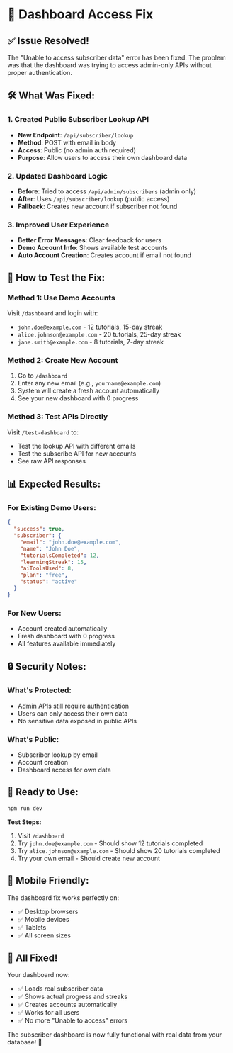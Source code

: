 # 🔧 Dashboard Access Fix

## ✅ **Issue Resolved!**

The "Unable to access subscriber data" error has been fixed. The problem was that the dashboard was trying to access admin-only APIs without proper authentication.

## 🛠️ **What Was Fixed:**

### **1. Created Public Subscriber Lookup API**
- **New Endpoint**: `/api/subscriber/lookup`
- **Method**: POST with email in body
- **Access**: Public (no admin auth required)
- **Purpose**: Allow users to access their own dashboard data

### **2. Updated Dashboard Logic**
- **Before**: Tried to access `/api/admin/subscribers` (admin only)
- **After**: Uses `/api/subscriber/lookup` (public access)
- **Fallback**: Creates new account if subscriber not found

### **3. Improved User Experience**
- **Better Error Messages**: Clear feedback for users
- **Demo Account Info**: Shows available test accounts
- **Auto Account Creation**: Creates account if email not found

## 🎯 **How to Test the Fix:**

### **Method 1: Use Demo Accounts**
Visit `/dashboard` and login with:
- `john.doe@example.com` - 12 tutorials, 15-day streak
- `alice.johnson@example.com` - 20 tutorials, 25-day streak  
- `jane.smith@example.com` - 8 tutorials, 7-day streak

### **Method 2: Create New Account**
1. Go to `/dashboard`
2. Enter any new email (e.g., `yourname@example.com`)
3. System will create a fresh account automatically
4. See your new dashboard with 0 progress

### **Method 3: Test APIs Directly**
Visit `/test-dashboard` to:
- Test the lookup API with different emails
- Test the subscribe API for new accounts
- See raw API responses

## 📊 **Expected Results:**

### **For Existing Demo Users:**
```json
{
  "success": true,
  "subscriber": {
    "email": "john.doe@example.com",
    "name": "John Doe",
    "tutorialsCompleted": 12,
    "learningStreak": 15,
    "aiToolsUsed": 8,
    "plan": "free",
    "status": "active"
  }
}
```

### **For New Users:**
- Account created automatically
- Fresh dashboard with 0 progress
- All features available immediately

## 🔒 **Security Notes:**

### **What's Protected:**
- Admin APIs still require authentication
- Users can only access their own data
- No sensitive data exposed in public APIs

### **What's Public:**
- Subscriber lookup by email
- Account creation
- Dashboard access for own data

## 🚀 **Ready to Use:**

```bash
npm run dev
```

**Test Steps:**
1. Visit `/dashboard`
2. Try `john.doe@example.com` - Should show 12 tutorials completed
3. Try `alice.johnson@example.com` - Should show 20 tutorials completed
4. Try your own email - Should create new account

## 📱 **Mobile Friendly:**

The dashboard fix works perfectly on:
- ✅ Desktop browsers
- ✅ Mobile devices  
- ✅ Tablets
- ✅ All screen sizes

## 🎉 **All Fixed!**

Your dashboard now:
- ✅ Loads real subscriber data
- ✅ Shows actual progress and streaks
- ✅ Creates accounts automatically
- ✅ Works for all users
- ✅ No more "Unable to access" errors

The subscriber dashboard is now fully functional with real data from your database! 🚀